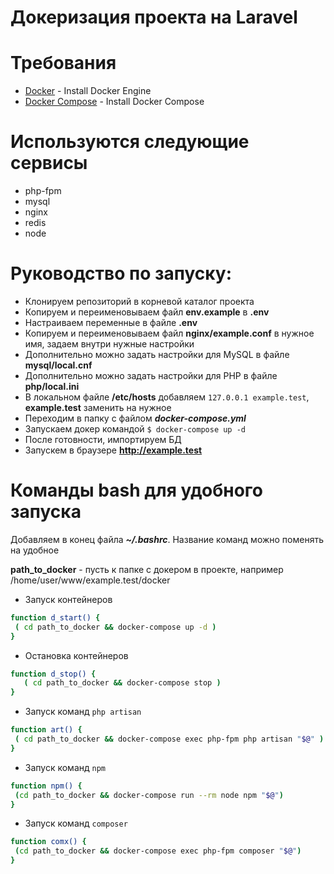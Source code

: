 # Докеризация проекта на Laravel

# Требования
- [Docker](https://docs.docker.com/engine/install/) - Install Docker Engine
- [Docker Compose](https://docs.docker.com/compose/install/) - Install Docker Compose

# Используются следующие сервисы

  - php-fpm
  - mysql
  - nginx
  - redis
  - node

# Руководство по запуску:
  - Клонируем репозиторий в корневой каталог проекта
  - Копируем и переименовываем файл **env.example** в **.env**
  - Настраиваем переменные в файле **.env**
  - Копируем и переименовываем файл **nginx/example.conf** в нужное имя, задаем внутри нужные настройки
  - Дополнительно можно задать настройки для MySQL в файле **mysql/local.cnf**
  - Дополнительно можно задать настройки для PHP в файле **php/local.ini**
  - В локальном файле **/etc/hosts** добавляем `127.0.0.1 example.test`, **example.test** заменить на нужное
  - Переходим в папку c файлом ***docker-compose.yml***
  - Запускаем докер командой `$ docker-compose up -d`
  - После готовности, импортируем БД
  - Запускем в браузере **http://example.test**
  
# Команды bash для удобного запуска
Добавляем в конец файла ***~/.bashrc***. 
Название команд можно поменять на удобное

**path_to_docker** - пусть к папке с докером в проекте, например /home/user/www/example.test/docker

- Запуск контейнеров
```sh
function d_start() {
 ( cd path_to_docker && docker-compose up -d )
}
```
- Остановка контейнеров
```sh
function d_stop() {
   ( cd path_to_docker && docker-compose stop )
}
```

- Запуск команд `php artisan`
```sh
function art() {
 ( cd path_to_docker && docker-compose exec php-fpm php artisan "$@" )
}
```
- Запуск команд `npm`
```sh
function npm() {
 (cd path_to_docker && docker-compose run --rm node npm "$@")
}
```

- Запуск команд `composer`
```sh
function comx() {
 (cd path_to_docker && docker-compose exec php-fpm composer "$@")
}
```

